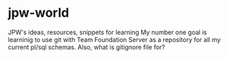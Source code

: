 # jpw-world
JPW's ideas, resources, snippets for learning
My number one goal is learninig to use git with Team Foundation Server as a repository for all my current pl/sql schemas. 
Also, what is gitignore file for?
